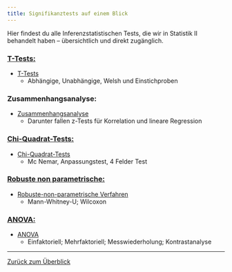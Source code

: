 ```yaml
---
title: Signifikanztests auf einem Blick
---
```


Hier findest du alle Inferenzstatistischen Tests, die wir in Statistik II behandelt haben – übersichtlich und direkt zugänglich.

### <u>T-Tests:</u>

* [T-Tests](/t-tests)
  * Abhängige, Unabhängige, Welsh und Einstichproben

### Zusammenhangsanalyse:

* [Zusammenhangsanalyse](/zusammenhangsanalyse)
  * Darunter fallen z-Tests für Korrelation und lineare Regression

### <u>Chi-Quadrat-Tests:</u>

* [Chi-Quadrat-Tests](/chi-quadrat-tests)
  * Mc Nemar, Anpassungstest, 4 Felder Test

### <u>Robuste non parametrische:</u>

* [Robuste-non-parametrische Verfahren](/robuste-non-parametrische-verfahren)
  * Mann-Whitney-U; Wilcoxon

### <u>ANOVA:</u>

* [ANOVA](/anova)
  * Einfaktoriell; Mehrfaktoriell; Messwiederholung; Kontrastanalyse

---

[Zurück zum Überblick](/statistik-fuer-psychologie.md)
